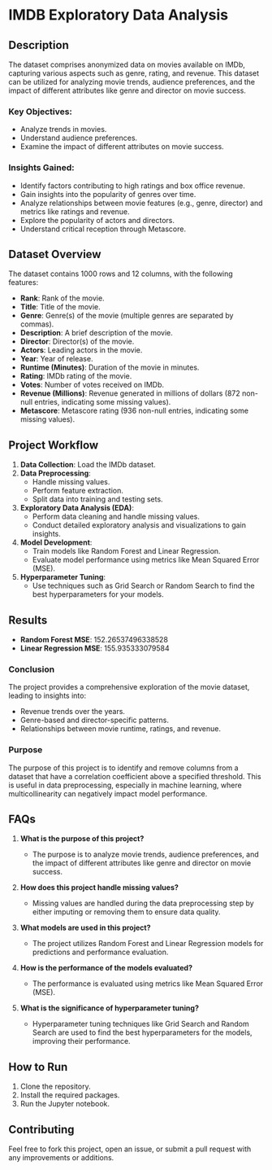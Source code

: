 # IMDB Exploratory Data Analysis

## Description
The dataset comprises anonymized data on movies available on IMDb, capturing various aspects such as genre, rating, and revenue. This dataset can be utilized for analyzing movie trends, audience preferences, and the impact of different attributes like genre and director on movie success.

### Key Objectives:
- Analyze trends in movies.
- Understand audience preferences.
- Examine the impact of different attributes on movie success.

### Insights Gained:
- Identify factors contributing to high ratings and box office revenue.
- Gain insights into the popularity of genres over time.
- Analyze relationships between movie features (e.g., genre, director) and metrics like ratings and revenue.
- Explore the popularity of actors and directors.
- Understand critical reception through Metascore.

## Dataset Overview
The dataset contains 1000 rows and 12 columns, with the following features:
- **Rank**: Rank of the movie.
- **Title**: Title of the movie.
- **Genre**: Genre(s) of the movie (multiple genres are separated by commas).
- **Description**: A brief description of the movie.
- **Director**: Director(s) of the movie.
- **Actors**: Leading actors in the movie.
- **Year**: Year of release.
- **Runtime (Minutes)**: Duration of the movie in minutes.
- **Rating**: IMDb rating of the movie.
- **Votes**: Number of votes received on IMDb.
- **Revenue (Millions)**: Revenue generated in millions of dollars (872 non-null entries, indicating some missing values).
- **Metascore**: Metascore rating (936 non-null entries, indicating some missing values).

## Project Workflow
1. **Data Collection**: Load the IMDb dataset.
2. **Data Preprocessing**:
   - Handle missing values.
   - Perform feature extraction.
   - Split data into training and testing sets.
3. **Exploratory Data Analysis (EDA)**:
   - Perform data cleaning and handle missing values.
   - Conduct detailed exploratory analysis and visualizations to gain insights.
4. **Model Development**:
   - Train models like Random Forest and Linear Regression.
   - Evaluate model performance using metrics like Mean Squared Error (MSE).
5. **Hyperparameter Tuning**:
   - Use techniques such as Grid Search or Random Search to find the best hyperparameters for your models.

## Results
- **Random Forest MSE**: 152.26537496338528
- **Linear Regression MSE**: 155.935333079584

### Conclusion
The project provides a comprehensive exploration of the movie dataset, leading to insights into:
- Revenue trends over the years.
- Genre-based and director-specific patterns.
- Relationships between movie runtime, ratings, and revenue.

### Purpose
The purpose of this project is to identify and remove columns from a dataset that have a correlation coefficient above a specified threshold. This is useful in data preprocessing, especially in machine learning, where multicollinearity can negatively impact model performance.

## FAQs
1. **What is the purpose of this project?**
   - The purpose is to analyze movie trends, audience preferences, and the impact of different attributes like genre and director on movie success.

2. **How does this project handle missing values?**
   - Missing values are handled during the data preprocessing step by either imputing or removing them to ensure data quality.

3. **What models are used in this project?**
   - The project utilizes Random Forest and Linear Regression models for predictions and performance evaluation.

4. **How is the performance of the models evaluated?**
   - The performance is evaluated using metrics like Mean Squared Error (MSE).

5. **What is the significance of hyperparameter tuning?**
   - Hyperparameter tuning techniques like Grid Search and Random Search are used to find the best hyperparameters for the models, improving their performance.

## How to Run
1. Clone the repository.
2. Install the required packages.
3. Run the Jupyter notebook.

## Contributing
Feel free to fork this project, open an issue, or submit a pull request with any improvements or additions.


